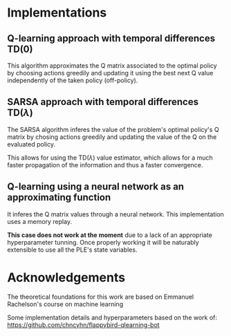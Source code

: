 # Implementations
## Q-learning approach with temporal differences TD(0)
This algorithm approximates the Q matrix associated to the optimal policy by choosing actions greedily and updating it using the best next Q value independently of the taken policy (off-policy).

## SARSA approach with temporal differences TD($\lambda$)
The SARSA algorithm inferes the value of the problem's optimal policy's Q matrix by chosing actions greedily and updating the value of the Q on the evaluated policy.

This allows for using the TD($\lambda$) value estimator, which allows for a much faster propagation of the information and thus a faster convergence.

## Q-learning using a neural network as an approximating function
It inferes the Q matrix values through a neural network. This implementation uses a memory replay.

**This case does not work at the moment** due to a lack of an appropriate hyperparameter tunning. Once properly working it will be naturably extensible to use all the PLE's state variables.

# Acknowledgements
The theoretical foundations for this work are based on Emmanuel Rachelson's course on machine learning

Some implementation details and hyperparameters based on the work of:
https://github.com/chncyhn/flappybird-qlearning-bot